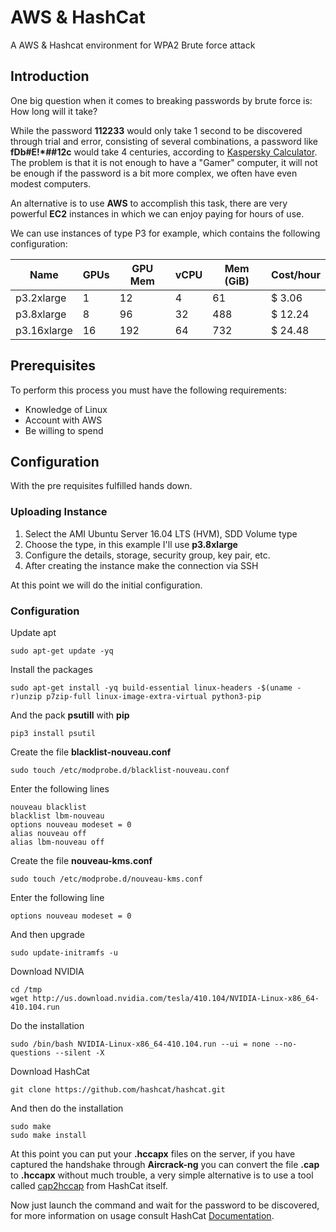 # AWS & HashCat

A AWS &amp; Hashcat environment for WPA2 Brute force attack

## Introduction

One big question when it comes to breaking passwords by brute force is: How long will it take?

While the password  **112233** would only take 1 second to be discovered through trial and error, consisting of several combinations, a password like **fDb#E!*##12c** would take 4 centuries, according to [Kaspersky Calculator](https://password.kaspersky.com/?/utm_medium=rdr&utm_source=redirector&utm_campaign=old_url). The problem is that it is not enough to have a "Gamer" computer, it will not be enough if the password is a bit more complex, we often have even modest computers.

An alternative is to use **AWS** to accomplish this task, there are very powerful **EC2** instances in which we can enjoy paying for hours of use.

We can use instances of type P3 for example, which contains the following configuration:

Name | GPUs | GPU Mem | vCPU | Mem (GiB) | Cost/hour 
-----|------|---------|------|-----------|----------
p3.2xlarge | 1 | 12 | 4 | 61 | $ 3.06 
p3.8xlarge | 8 | 96 | 32 | 488 | $ 12.24
p3.16xlarge | 16 | 192 | 64 | 732 | $ 24.48

## Prerequisites

To perform this process you must have the following requirements:

* Knowledge of Linux
* Account with AWS
* Be willing to spend

## Configuration

With the pre requisites fulfilled hands down.

### Uploading Instance

1. Select the AMI Ubuntu Server 16.04 LTS (HVM), SDD Volume type
1. Choose the type, in this example I'll use **p3.8xlarge**
1. Configure the details, storage, security group, key pair, etc.
1. After creating the instance make the connection via SSH

At this point we will do the initial configuration.

### Configuration

Update apt

```
sudo apt-get update -yq
```

Install the packages

```
sudo apt-get install -yq build-essential linux-headers -$(uname -r)unzip p7zip-full linux-image-extra-virtual python3-pip
```

And the pack **psutill** with **pip**

```
pip3 install psutil
```

Create the file **blacklist-nouveau.conf**

```
sudo touch /etc/modprobe.d/blacklist-nouveau.conf
```

Enter the following lines

```
nouveau blacklist
blacklist lbm-nouveau
options nouveau modeset = 0
alias nouveau off
alias lbm-nouveau off
```
Create the file **nouveau-kms.conf**

```
sudo touch /etc/modprobe.d/nouveau-kms.conf
```
Enter the following line

```
options nouveau modeset = 0
```

And then upgrade

```
sudo update-initramfs -u
```

Download NVIDIA

```
cd /tmp
wget http://us.download.nvidia.com/tesla/410.104/NVIDIA-Linux-x86_64-410.104.run
```

Do the installation

```
sudo /bin/bash NVIDIA-Linux-x86_64-410.104.run --ui = none --no-questions --silent -X
```

Download HashCat

```
git clone https://github.com/hashcat/hashcat.git
```

And then do the installation

```
sudo make
sudo make install
```

At this point you can put your **.hccapx** files on the server, if you have captured the handshake through **Aircrack-ng** you can convert the file **.cap** to **.hccapx** without much trouble, a very simple alternative is to use a tool called [cap2hccap](https://hashcat.net/cap2hccap/) from HashCat itself.

Now just launch the command and wait for the password to be discovered, for more information on usage consult HashCat [Documentation](https://hashcat.net/wiki/).

